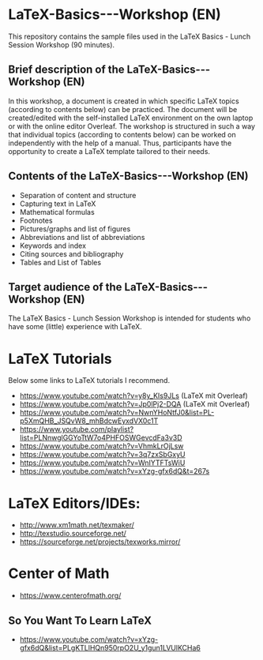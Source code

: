 # LaTeX-Basics---Workshop (EN)
This repository contains the sample files used in the LaTeX Basics - Lunch Session Workshop (90 minutes).

## Brief description of the LaTeX-Basics---Workshop (EN) 
In this workshop, a document is created in which specific LaTeX topics (according to contents below) can be practiced. The document will be created/edited with the self-installed LaTeX environment on the own laptop or with the online editor Overleaf. The workshop is structured in such a way that individual topics (according to contents below) can be worked on independently with the help of a manual. Thus, participants have the opportunity to create a LaTeX template tailored to their needs.

## Contents of the LaTeX-Basics---Workshop (EN)
- Separation of content and structure
- Capturing text in LaTeX
- Mathematical formulas
- Footnotes
- Pictures/graphs and list of figures
- Abbreviations and list of abbreviations
- Keywords and index
- Citing sources and bibliography
- Tables and List of Tables

## Target audience of the LaTeX-Basics---Workshop (EN) 
The LaTeX Basics - Lunch Session Workshop is intended for students who have some (little) experience with LaTeX.

# LaTeX Tutorials
Below some links to LaTeX tutorials I recommend.
- https://www.youtube.com/watch?v=y8y_KIs9JLs (LaTeX mit Overleaf)
- https://www.youtube.com/watch?v=Jp0lPj2-DQA (LaTeX mit Overleaf)
- https://www.youtube.com/watch?v=NwnYHoNtfJ0&list=PL-p5XmQHB_JSQvW8_mhBdcwEyxdVX0c1T 
- https://www.youtube.com/playlist?list=PLNnwglGGYoTtW7o4PHFOSWGevcdFa3v3D   
- https://www.youtube.com/watch?v=VhmkLrOjLsw 
- https://www.youtube.com/watch?v=3q7zxSbGxyU
- https://www.youtube.com/watch?v=WnIYTFTsWiU
- https://www.youtube.com/watch?v=xYzg-gfx6dQ&t=267s 
# LaTeX Editors/IDEs:
- http://www.xm1math.net/texmaker/ 
- http://texstudio.sourceforge.net/
- https://sourceforge.net/projects/texworks.mirror/
# Center of Math
- https://www.centerofmath.org/
## So You Want To Learn LaTeX
- https://www.youtube.com/watch?v=xYzg-gfx6dQ&list=PLgKTLlHQn950rpO2U_y1gun1LVUlKCHa6 
